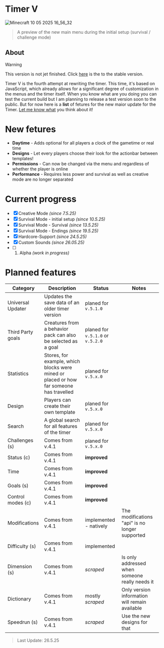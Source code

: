 # Timer V
![Minecraft 10 05 2025 16_56_32](https://github.com/user-attachments/assets/49dd6ae8-c723-4eed-9c06-c4d313ed1ec9)

> A preview of the new main menu during the initial setup (survival / challenge mode)

## About
> [!WARNING]
>  This version is not jet finished. Click [here](https://github.com/TheFelixLive/Timer-Ultimate/tree/main) is the to the stable version.

Timer V is the fourth attempt at rewriting the timer. This time, it's based on JavaScript, which already allows for a significant degree of customization in the menus and the timer itself.
When you know what are you doing you can test the current build but I am planning to release a test version soon to the public.
But for now here is a **list** of fetures for the new maior update for the Timer. [Let me know what](https://github.com/TheFelixLive/Timer-Ultimate/issues/new?template=feature_request.md) you think about it!

# New fetures
- **Daytime** - Adds optional for all players a clock of the gametime or real time
- **Designs** - Let every players choose their look for the actionbar between templates!
- **Permissions** - Can now be changed via the menu and regardless of whether the player is online
- **Performance** - Requires less power and survival as well as creative mode are no longer separated

# Current progress

- [X] Creative Mode _(since 7.5.25)_
- [X] Survival Mode - initial setup _(since 10.5.25)_
- [X] Survival Mode - Survival _(since 13.5.25)_
- [X] Survival Mode - Endings  _(since 19.5.25)_
- [X] Hardcore-Support  _(since 24.5.25)_
- [X] Custom Sounds _(since 26.05.25)_
- [ ] 1. Alpha _(work in progress)_

# Planned features
| Category | Description | Status | Notes |
|--------|--------|--------|--------|
| Universal Updater | Updates the save data of an older timer version | planed for `v.5.1.0` | |
| Third Party goals | Creatures from a behavior pack can also be selected as a goal | planed for `v.5.1.0` or `v.5.2.0` | |
| Statistics | Stores, for example, which blocks were mined or placed or how far someone has travelled | planed for `v.5.x.0` | |
| Design | Players can create their own template | planed for `v.5.x.0` | |
| Search | A global search for all features of the timer | planed for `v.5.x.0` | |
| Challenges (s) | Comes from v.4.1 | planed for `v.5.x.0` | |
| Status (c) | Comes from v.4.1 | **improved** | |
| Time | Comes from v.4.1 | **improved** | |
| Goals (s) | Comes from v.4.1 | **improved** | |
| Control modes (c) | Comes from v.4.1 | **improved** | |
| Modifications | Comes from v.4.1 | implemented - natively | The modifications "api" is no longer supported |
| Difficulty (s) | Comes from v.4.1 | implemented | |
| Dimension (s) | Comes from v.4.1 | _scraped_ | Is only addressed when someone really needs it |
| Dictionary | Comes from v.4.1 | mostly _scraped_ | Only version information will remain available |
| Speedrun (s) | Comes from v.4.1 | _scraped_ | Use the new designs for that  |

> Last Update: 26.5.25
